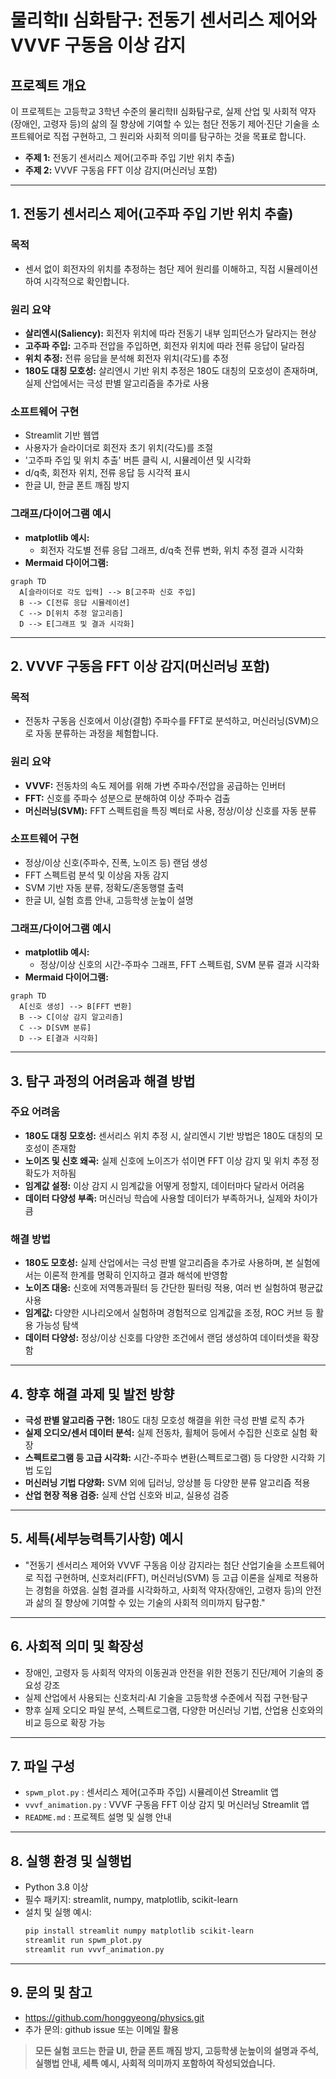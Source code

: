 # 물리학Ⅱ 심화탐구: 전동기 센서리스 제어와 VVVF 구동음 이상 감지

## 프로젝트 개요
이 프로젝트는 고등학교 3학년 수준의 물리학Ⅱ 심화탐구로, 실제 산업 및 사회적 약자(장애인, 고령자 등)의 삶의 질 향상에 기여할 수 있는 첨단 전동기 제어·진단 기술을 소프트웨어로 직접 구현하고, 그 원리와 사회적 의미를 탐구하는 것을 목표로 합니다.

- **주제 1:** 전동기 센서리스 제어(고주파 주입 기반 위치 추출)
- **주제 2:** VVVF 구동음 FFT 이상 감지(머신러닝 포함)

---

## 1. 전동기 센서리스 제어(고주파 주입 기반 위치 추출)

### 목적
- 센서 없이 회전자의 위치를 추정하는 첨단 제어 원리를 이해하고, 직접 시뮬레이션하여 시각적으로 확인합니다.

### 원리 요약
- **살리엔시(Saliency):** 회전자 위치에 따라 전동기 내부 임피던스가 달라지는 현상
- **고주파 주입:** 고주파 전압을 주입하면, 회전자 위치에 따라 전류 응답이 달라짐
- **위치 추정:** 전류 응답을 분석해 회전자 위치(각도)를 추정
- **180도 대칭 모호성:** 살리엔시 기반 위치 추정은 180도 대칭의 모호성이 존재하며, 실제 산업에서는 극성 판별 알고리즘을 추가로 사용

### 소프트웨어 구현
- Streamlit 기반 웹앱
- 사용자가 슬라이더로 회전자 초기 위치(각도)를 조절
- '고주파 주입 및 위치 추출' 버튼 클릭 시, 시뮬레이션 및 시각화
- d/q축, 회전자 위치, 전류 응답 등 시각적 표시
- 한글 UI, 한글 폰트 깨짐 방지

### 그래프/다이어그램 예시
- **matplotlib 예시:**
  - 회전자 각도별 전류 응답 그래프, d/q축 전류 변화, 위치 추정 결과 시각화
- **Mermaid 다이어그램:**
```mermaid
graph TD
  A[슬라이더로 각도 입력] --> B[고주파 신호 주입]
  B --> C[전류 응답 시뮬레이션]
  C --> D[위치 추정 알고리즘]
  D --> E[그래프 및 결과 시각화]
```

---

## 2. VVVF 구동음 FFT 이상 감지(머신러닝 포함)

### 목적
- 전동차 구동음 신호에서 이상(결함) 주파수를 FFT로 분석하고, 머신러닝(SVM)으로 자동 분류하는 과정을 체험합니다.

### 원리 요약
- **VVVF:** 전동차의 속도 제어를 위해 가변 주파수/전압을 공급하는 인버터
- **FFT:** 신호를 주파수 성분으로 분해하여 이상 주파수 검출
- **머신러닝(SVM):** FFT 스펙트럼을 특징 벡터로 사용, 정상/이상 신호를 자동 분류

### 소프트웨어 구현
- 정상/이상 신호(주파수, 진폭, 노이즈 등) 랜덤 생성
- FFT 스펙트럼 분석 및 이상음 자동 감지
- SVM 기반 자동 분류, 정확도/혼동행렬 출력
- 한글 UI, 실험 흐름 안내, 고등학생 눈높이 설명

### 그래프/다이어그램 예시
- **matplotlib 예시:**
  - 정상/이상 신호의 시간-주파수 그래프, FFT 스펙트럼, SVM 분류 결과 시각화
- **Mermaid 다이어그램:**
```mermaid
graph TD
  A[신호 생성] --> B[FFT 변환]
  B --> C[이상 감지 알고리즘]
  C --> D[SVM 분류]
  D --> E[결과 시각화]
```

---

## 3. 탐구 과정의 어려움과 해결 방법

### 주요 어려움
- **180도 대칭 모호성:** 센서리스 위치 추정 시, 살리엔시 기반 방법은 180도 대칭의 모호성이 존재함
- **노이즈 및 신호 왜곡:** 실제 신호에 노이즈가 섞이면 FFT 이상 감지 및 위치 추정 정확도가 저하됨
- **임계값 설정:** 이상 감지 시 임계값을 어떻게 정할지, 데이터마다 달라서 어려움
- **데이터 다양성 부족:** 머신러닝 학습에 사용할 데이터가 부족하거나, 실제와 차이가 큼

### 해결 방법
- **180도 모호성:** 실제 산업에서는 극성 판별 알고리즘을 추가로 사용하며, 본 실험에서는 이론적 한계를 명확히 인지하고 결과 해석에 반영함
- **노이즈 대응:** 신호에 저역통과필터 등 간단한 필터링 적용, 여러 번 실험하여 평균값 사용
- **임계값:** 다양한 시나리오에서 실험하며 경험적으로 임계값을 조정, ROC 커브 등 활용 가능성 탐색
- **데이터 다양성:** 정상/이상 신호를 다양한 조건에서 랜덤 생성하여 데이터셋을 확장함

---

## 4. 향후 해결 과제 및 발전 방향
- **극성 판별 알고리즘 구현:** 180도 대칭 모호성 해결을 위한 극성 판별 로직 추가
- **실제 오디오/센서 데이터 분석:** 실제 전동차, 휠체어 등에서 수집한 신호로 실험 확장
- **스펙트로그램 등 고급 시각화:** 시간-주파수 변환(스펙트로그램) 등 다양한 시각화 기법 도입
- **머신러닝 기법 다양화:** SVM 외에 딥러닝, 앙상블 등 다양한 분류 알고리즘 적용
- **산업 현장 적용 검증:** 실제 산업 신호와 비교, 실용성 검증

---

## 5. 세특(세부능력특기사항) 예시
- "전동기 센서리스 제어와 VVVF 구동음 이상 감지라는 첨단 산업기술을 소프트웨어로 직접 구현하며, 신호처리(FFT), 머신러닝(SVM) 등 고급 이론을 실제로 적용하는 경험을 하였음. 실험 결과를 시각화하고, 사회적 약자(장애인, 고령자 등)의 안전과 삶의 질 향상에 기여할 수 있는 기술의 사회적 의미까지 탐구함."

---

## 6. 사회적 의미 및 확장성
- 장애인, 고령자 등 사회적 약자의 이동권과 안전을 위한 전동기 진단/제어 기술의 중요성 강조
- 실제 산업에서 사용되는 신호처리·AI 기술을 고등학생 수준에서 직접 구현·탐구
- 향후 실제 오디오 파일 분석, 스펙트로그램, 다양한 머신러닝 기법, 산업용 신호와의 비교 등으로 확장 가능

---

## 7. 파일 구성
- `spwm_plot.py` : 센서리스 제어(고주파 주입) 시뮬레이션 Streamlit 앱
- `vvvf_animation.py` : VVVF 구동음 FFT 이상 감지 및 머신러닝 Streamlit 앱
- `README.md` : 프로젝트 설명 및 실행 안내

---

## 8. 실행 환경 및 실행법
- Python 3.8 이상
- 필수 패키지: streamlit, numpy, matplotlib, scikit-learn
- 설치 및 실행 예시:
  ```bash
  pip install streamlit numpy matplotlib scikit-learn
  streamlit run spwm_plot.py
  streamlit run vvvf_animation.py
  ```

---

## 9. 문의 및 참고
- https://github.com/honggyeong/physics.git
- 추가 문의: github issue 또는 이메일 활용

> **모든 실험 코드는 한글 UI, 한글 폰트 깨짐 방지, 고등학생 눈높이의 설명과 주석, 실행법 안내, 세특 예시, 사회적 의미까지 포함하여 작성되었습니다.**
